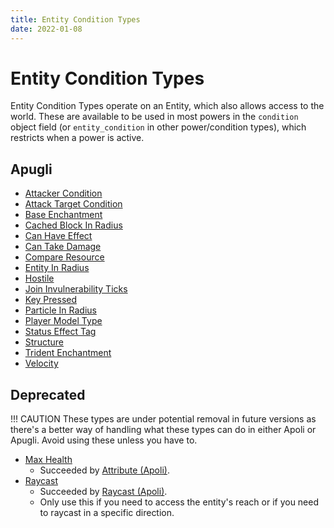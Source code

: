 ```yaml
---
title: Entity Condition Types
date: 2022-01-08
---
```


# Entity Condition Types

Entity Condition Types operate on an Entity, which also allows access to the world. These are available to be used in most powers in the `condition` object field (or `entity_condition` in other power/condition types), which restricts when a power is active.

## Apugli
- [Attacker Condition](attacker_condition)
- [Attack Target Condition](attack_target_condition)
- [Base Enchantment](base_enchantment)
- [Cached Block In Radius](cached_block_in_radius)
- [Can Have Effect](can_have_effect)
- [Can Take Damage](can_take_damage)
- [Compare Resource](compare_resource)
- [Entity In Radius](entity_in_radius)
- [Hostile](hostile)
- [Join Invulnerability Ticks](join_invulnerability_ticks)
- [Key Pressed](key_pressed)
- [Particle In Radius](particle_in_radius)
- [Player Model Type](player_model_type)
- [Status Effect Tag](status_effect_tag)
- [Structure](structure)
- [Trident Enchantment](trident_enchantment)
- [Velocity](velocity)

## Deprecated

!!! CAUTION
    These types are under potential removal in future versions as there's a better way of handling what these types can do in either Apoli or Apugli. Avoid using these unless you have to.

- [Max Health](max_health)
    - Succeeded by [Attribute (Apoli)](https://origins.readthedocs.io/en/latest/types/entity_condition_types/attribute/).
- [Raycast](raycast)
    - Succeeded by [Raycast (Apoli)](https://origins.readthedocs.io/en/latest/types/entity_condition_types/raycast/).
    - Only use this if you need to access the entity's reach or if you need to raycast in a specific direction.